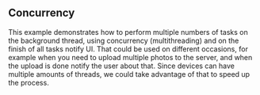 ## Concurrency
This example demonstrates how to perform multiple numbers of tasks on the background thread, using concurrency (multithreading) and on the finish of all tasks notify UI.
That could be used on different occasions, for example when you need to upload multiple photos to the server, and when the upload is done notify the user about that.
Since devices can have multiple amounts of threads, we could take advantage of that to speed up the process.